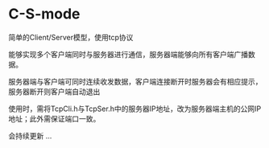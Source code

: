 # C-S-mode
简单的Client/Server模型，使用tcp协议
 

能够实现多个客户端同时与服务器进行通信，服务器端能够向所有客户端广播数据。


服务器端与客户端可同时连续收发数据，客户端连接断开时服务器会有相应提示，服务器断开则客户端自动退出


使用时，需将TcpCli.h与TcpSer.h中的服务器IP地址，改为服务器端主机的公网IP地址；此外需保证端口一致。
 
 
 会持续更新 ...
